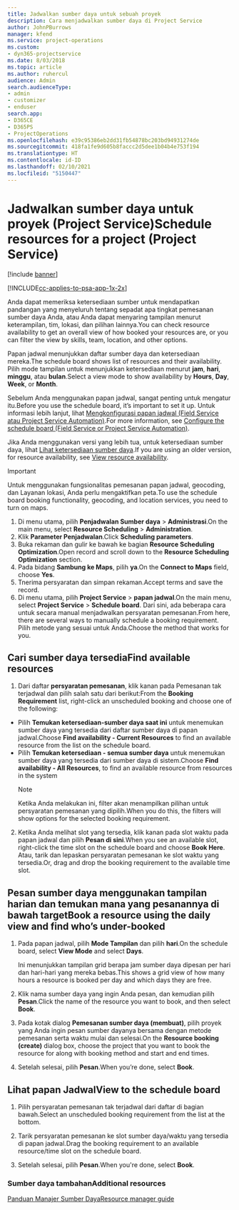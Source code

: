 ```yaml
---
title: Jadwalkan sumber daya untuk sebuah proyek
description: Cara menjadwalkan sumber daya di Project Service
author: JohnPBurrows
manager: kfend
ms.service: project-operations
ms.custom:
- dyn365-projectservice
ms.date: 8/03/2018
ms.topic: article
ms.author: ruhercul
audience: Admin
search.audienceType:
- admin
- customizer
- enduser
search.app:
- D365CE
- D365PS
- ProjectOperations
ms.openlocfilehash: e39c95386eb2dd31fb54878bc203bd94931274de
ms.sourcegitcommit: 418fa1fe9d605b8faccc2d5dee1b04b4e753f194
ms.translationtype: HT
ms.contentlocale: id-ID
ms.lasthandoff: 02/10/2021
ms.locfileid: "5150447"
---
```

# <a name="schedule-resources-for-a-project-project-service"></a><span data-ttu-id="e8347-103">Jadwalkan sumber daya untuk proyek (Project Service)</span><span class="sxs-lookup"><span data-stu-id="e8347-103">Schedule resources for a project (Project Service)</span></span>

[!include [banner](../includes/psa-now-project-operations.md)]

[!INCLUDE[cc-applies-to-psa-app-1x-2x](../includes/cc-applies-to-psa-app-1x-2x.md)]

<span data-ttu-id="e8347-104">Anda dapat memeriksa ketersediaan sumber untuk mendapatkan pandangan yang menyeluruh tentang sepadat apa tingkat pemesanan sumber daya Anda, atau Anda dapat menyaring tampilan menurut keterampilan, tim, lokasi, dan pilihan lainnya.</span><span class="sxs-lookup"><span data-stu-id="e8347-104">You can check resource availability to get an overall view of how booked your resources are, or you can filter the view by skills, team, location, and other options.</span></span>  
  
<span data-ttu-id="e8347-105">Papan jadwal menunjukkan daftar sumber daya dan ketersediaan mereka.</span><span class="sxs-lookup"><span data-stu-id="e8347-105">The schedule board shows list of resources and their availability.</span></span> <span data-ttu-id="e8347-106">Pilih mode tampilan untuk menunjukkan ketersediaan menurut **jam**, **hari**, **minggu**, atau **bulan**.</span><span class="sxs-lookup"><span data-stu-id="e8347-106">Select a view mode to show availability by **Hours**, **Day**, **Week**, or **Month**.</span></span>  
  
<span data-ttu-id="e8347-107">Sebelum Anda menggunakan papan jadwal, sangat penting untuk mengatur itu.</span><span class="sxs-lookup"><span data-stu-id="e8347-107">Before you use the schedule board, it’s important to set it up.</span></span> <span data-ttu-id="e8347-108">Untuk informasi lebih lanjut, lihat [Mengkonfigurasi papan jadwal (Field Service atau Project Service Automation)](https://docs.microsoft.com/dynamics365/field-service/configure-schedule-board).</span><span class="sxs-lookup"><span data-stu-id="e8347-108">For more information, see [Configure the schedule board (Field Service or Project Service Automation)](https://docs.microsoft.com/dynamics365/field-service/configure-schedule-board).</span></span>
  
<span data-ttu-id="e8347-109">Jika Anda menggunakan versi yang lebih tua, untuk ketersediaan sumber daya, lihat [Lihat ketersediaan sumber daya](../psa/view-resource-availability.md).</span><span class="sxs-lookup"><span data-stu-id="e8347-109">If you are using an older version, for resource availability, see [View resource availability](../psa/view-resource-availability.md).</span></span>  

> [!IMPORTANT]
>  <span data-ttu-id="e8347-110">Untuk menggunakan fungsionalitas pemesanan papan jadwal, geocoding, dan Layanan lokasi, Anda perlu mengaktifkan peta.</span><span class="sxs-lookup"><span data-stu-id="e8347-110">To use the schedule board booking functionality, geocoding, and location services, you need to turn on maps.</span></span>  
> 
> 1. <span data-ttu-id="e8347-111">Di menu utama, pilih **Penjadwalan Sumber daya** > **Administrasi**.</span><span class="sxs-lookup"><span data-stu-id="e8347-111">On the main menu, select **Resource Scheduling** > **Administration**.</span></span>  
> 2. <span data-ttu-id="e8347-112">Klik **Parameter Penjadwalan**.</span><span class="sxs-lookup"><span data-stu-id="e8347-112">Click **Scheduling parameters**.</span></span>  
> 3. <span data-ttu-id="e8347-113">Buka rekaman dan gulir ke bawah ke bagian **Resource Scheduling Optimization**.</span><span class="sxs-lookup"><span data-stu-id="e8347-113">Open record and scroll down to the **Resource Scheduling Optimization** section.</span></span>  
> 4. <span data-ttu-id="e8347-114">Pada bidang **Sambung ke Maps**, pilih **ya**.</span><span class="sxs-lookup"><span data-stu-id="e8347-114">On the **Connect to Maps** field, choose **Yes**.</span></span>  
> 5. <span data-ttu-id="e8347-115">Tnerima persyaratan dan simpan rekaman.</span><span class="sxs-lookup"><span data-stu-id="e8347-115">Accept terms and save the record.</span></span>  
> 6. <span data-ttu-id="e8347-116">Di menu utama, pilih **Project Service** > **papan jadwal**.</span><span class="sxs-lookup"><span data-stu-id="e8347-116">On the main menu, select **Project Service** > **Schedule board**.</span></span> <span data-ttu-id="e8347-117">Dari sini, ada beberapa cara untuk secara manual menjadwalkan persyaratan pemesanan.</span><span class="sxs-lookup"><span data-stu-id="e8347-117">From here, there are several ways to manually schedule a booking requirement.</span></span> <span data-ttu-id="e8347-118">Pilih metode yang sesuai untuk Anda.</span><span class="sxs-lookup"><span data-stu-id="e8347-118">Choose the method that works for you.</span></span>
  
## <a name="find-available-resources"></a><span data-ttu-id="e8347-119">Cari sumber daya tersedia</span><span class="sxs-lookup"><span data-stu-id="e8347-119">Find available resources</span></span>

1.  <span data-ttu-id="e8347-120">Dari daftar **persyaratan pemesanan**, klik kanan pada Pemesanan tak terjadwal dan pilih salah satu dari berikut:</span><span class="sxs-lookup"><span data-stu-id="e8347-120">From the **Booking Requirement** list, right-click an unscheduled booking and choose one of the following:</span></span>  
  
- <span data-ttu-id="e8347-121">Pilih **Temukan ketersediaan-sumber daya saat ini** untuk menemukan sumber daya yang tersedia dari daftar sumber daya di papan jadwal.</span><span class="sxs-lookup"><span data-stu-id="e8347-121">Choose **Find availability - Current Resources** to find an available resource from the list on the schedule board.</span></span>  
- <span data-ttu-id="e8347-122">Pilih **Temukan ketersediaan - semua sumber daya** untuk menemukan sumber daya yang tersedia dari sumber daya di sistem.</span><span class="sxs-lookup"><span data-stu-id="e8347-122">Choose **Find availability - All Resources**, to find an available resource from resources in the system</span></span>  
   > [!NOTE]
   >  <span data-ttu-id="e8347-123">Ketika Anda melakukan ini, filter akan menampilkan pilihan untuk persyaratan pemesanan yang dipilih.</span><span class="sxs-lookup"><span data-stu-id="e8347-123">When you do this, the filters will show options for the selected booking requirement.</span></span>  
  
2. <span data-ttu-id="e8347-124">Ketika Anda melihat slot yang tersedia, klik kanan pada slot waktu pada papan jadwal dan pilih **Pesan di sini**.</span><span class="sxs-lookup"><span data-stu-id="e8347-124">When you see an available slot, right-click the time slot on the schedule board and choose **Book Here**.</span></span> <span data-ttu-id="e8347-125">Atau, tarik dan lepaskan persyaratan pemesanan ke slot waktu yang tersedia.</span><span class="sxs-lookup"><span data-stu-id="e8347-125">Or, drag and drop the booking requirement to the available time slot.</span></span>  
  

## <a name="book-a-resource-using-the-daily-view-and-find-whos-under-booked"></a><span data-ttu-id="e8347-126">Pesan sumber daya menggunakan tampilan harian dan temukan mana yang pesanannya di bawah target</span><span class="sxs-lookup"><span data-stu-id="e8347-126">Book a resource using the daily view and find who’s under-booked</span></span>
  
1.  <span data-ttu-id="e8347-127">Pada papan jadwal, pilih **Mode Tampilan** dan pilih **hari**.</span><span class="sxs-lookup"><span data-stu-id="e8347-127">On the schedule board, select **View Mode** and select **Days**.</span></span>  
  
    <span data-ttu-id="e8347-128">Ini menunjukkan tampilan grid berapa jam sumber daya dipesan per hari dan hari-hari yang mereka bebas.</span><span class="sxs-lookup"><span data-stu-id="e8347-128">This shows a grid view of how many hours a resource is booked per day and which days they are free.</span></span>  
  
2.  <span data-ttu-id="e8347-129">Klik nama sumber daya yang ingin Anda pesan, dan kemudian pilih **Pesan**.</span><span class="sxs-lookup"><span data-stu-id="e8347-129">Click the name of the resource you want to book, and then select **Book**.</span></span>  
  
3.  <span data-ttu-id="e8347-130">Pada kotak dialog **Pemesanan sumber daya (membuat)**, pilih proyek yang Anda ingin pesan sumber dayanya bersama dengan metode pemesanan serta waktu mulai dan selesai.</span><span class="sxs-lookup"><span data-stu-id="e8347-130">On the **Resource booking (create)** dialog box, choose the project that you want to book the resource for along with booking method and start and end times.</span></span>  
  
4.  <span data-ttu-id="e8347-131">Setelah selesai, pilih **Pesan**.</span><span class="sxs-lookup"><span data-stu-id="e8347-131">When you’re done, select **Book**.</span></span>  
  
## <a name="view-to-the-schedule-board"></a><span data-ttu-id="e8347-132">Lihat papan Jadwal</span><span class="sxs-lookup"><span data-stu-id="e8347-132">View to the schedule board</span></span>
  
1.  <span data-ttu-id="e8347-133">Pilih persyaratan pemesanan tak terjadwal dari daftar di bagian bawah.</span><span class="sxs-lookup"><span data-stu-id="e8347-133">Select an unscheduled booking requirement from the list at the bottom.</span></span>  
  
2.  <span data-ttu-id="e8347-134">Tarik persyaratan pemesanan ke slot sumber daya/waktu yang tersedia di papan jadwal.</span><span class="sxs-lookup"><span data-stu-id="e8347-134">Drag the booking requirement to an available resource/time slot on the schedule board.</span></span>  
  
3.  <span data-ttu-id="e8347-135">Setelah selesai, pilih **Pesan**.</span><span class="sxs-lookup"><span data-stu-id="e8347-135">When you're done, select **Book**.</span></span>  
  
### <a name="additional-resources"></a><span data-ttu-id="e8347-136">Sumber daya tambahan</span><span class="sxs-lookup"><span data-stu-id="e8347-136">Additional resources</span></span>  
 [<span data-ttu-id="e8347-137">Panduan Manajer Sumber Daya</span><span class="sxs-lookup"><span data-stu-id="e8347-137">Resource manager guide</span></span>](../psa/resource-manager-guide.md)
